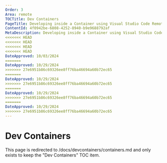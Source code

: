 ```yaml
---
Order: 3
Area: remote
TOCTitle: Dev Containers
PageTitle: Developing inside a Container using Visual Studio Code Remote Development
ContentId: 4f0942be-6808-4252-8940-b9e9688792af
MetaDescription: Developing inside a Container using Visual Studio Code Remote Development
<<<<<<< HEAD
<<<<<<< HEAD
<<<<<<< HEAD
<<<<<<< HEAD
DateApproved: 10/03/2024
=======
DateApproved: 10/29/2024
>>>>>>> 27e6951b86c69326ee8ff76ba46694a60b72ec65
=======
DateApproved: 10/29/2024
>>>>>>> 27e6951b86c69326ee8ff76ba46694a60b72ec65
=======
DateApproved: 10/29/2024
>>>>>>> 27e6951b86c69326ee8ff76ba46694a60b72ec65
=======
DateApproved: 10/29/2024
>>>>>>> 27e6951b86c69326ee8ff76ba46694a60b72ec65
---
```

# Dev Containers

This page is redirected to /docs/devcontainers/containers.md and only exists to keep the "Dev Containers" TOC item.
